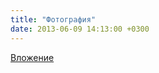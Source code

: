 ```yaml
---
title: "Фотография"
date: 2013-06-09 14:13:00 +0300
---
```



[Вложение](https://vk.com/photo41076938_305237415)
